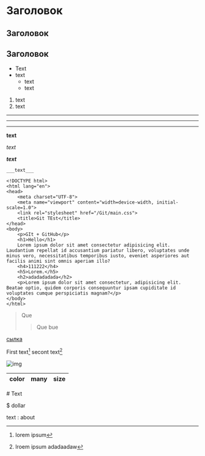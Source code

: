 # Заголовок
## Заголовок
## Заголовок

* Text
* text
    * text
    * text
1. text
2. text
---

___

***

__text__

_text_

___text___

    ___text___
```
<!DOCTYPE html>
<html lang="en">
<head>
    <meta charset="UTF-8">
    <meta name="viewport" content="width=device-width, initial-scale=1.0">
    <link rel="stylesheet" href="/Git/main.css">
    <title>Git TEst</title>
</head>
<body>
    <p>GIt + GitHub</p>
    <h1>Hello</h1>
    Lorem ipsum dolor sit amet consectetur adipisicing elit. Laudantium repellat id accusantium pariatur libero, voluptates unde minus vero, necessitatibus temporibus iusto, eveniet asperiores aut facilis animi sint omnis aperiam illo?
    <h4>111222</h4>
    <h5>Lorem.</h5>
    <h2>adadadadada</h2>
    <p>Lorem ipsum dolor sit amet consectetur, adipisicing elit. Beatae optio, quidem corporis consequuntur ipsam cupiditate id voluptates cumque perspiciatis magnam?</p>
</body>
</html>
```    
> Que
>> Que bue

[сылка](https://github.com/Shinosay888/Git_Test/tree/main/Git)

First text[^1]
secont text[^2]


[^1]: lorem ipsum
[^2]: lroem ipsum adadaadaw



![img](logo.png)



color | many | size 
:-----|:-----|------:

\# Text

\$ dollar


text
: about

